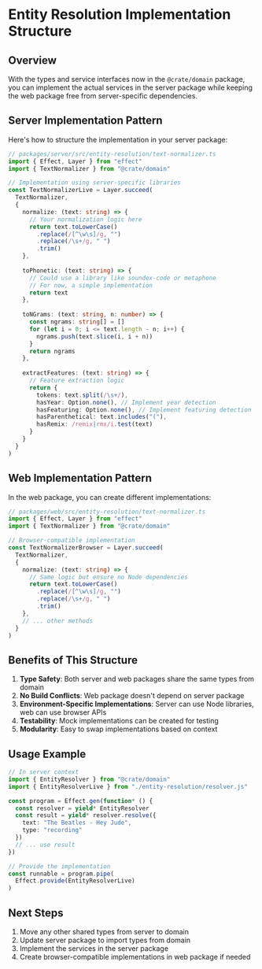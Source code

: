 # Entity Resolution Implementation Structure

## Overview

With the types and service interfaces now in the `@crate/domain` package, you can implement the actual services in the server package while keeping the web package free from server-specific dependencies.

## Server Implementation Pattern

Here's how to structure the implementation in your server package:

```typescript
// packages/server/src/entity-resolution/text-normalizer.ts
import { Effect, Layer } from "effect"
import { TextNormalizer } from "@crate/domain"

// Implementation using server-specific libraries
const TextNormalizerLive = Layer.succeed(
  TextNormalizer,
  {
    normalize: (text: string) => {
      // Your normalization logic here
      return text.toLowerCase()
        .replace(/[^\w\s]/g, "")
        .replace(/\s+/g, " ")
        .trim()
    },
    
    toPhonetic: (text: string) => {
      // Could use a library like soundex-code or metaphone
      // For now, a simple implementation
      return text
    },
    
    toNGrams: (text: string, n: number) => {
      const ngrams: string[] = []
      for (let i = 0; i <= text.length - n; i++) {
        ngrams.push(text.slice(i, i + n))
      }
      return ngrams
    },
    
    extractFeatures: (text: string) => {
      // Feature extraction logic
      return {
        tokens: text.split(/\s+/),
        hasYear: Option.none(), // Implement year detection
        hasFeaturing: Option.none(), // Implement featuring detection
        hasParenthetical: text.includes("("),
        hasRemix: /remix|rmx/i.test(text)
      }
    }
  }
)
```

## Web Implementation Pattern

In the web package, you can create different implementations:

```typescript
// packages/web/src/entity-resolution/text-normalizer.ts
import { Effect, Layer } from "effect"
import { TextNormalizer } from "@crate/domain"

// Browser-compatible implementation
const TextNormalizerBrowser = Layer.succeed(
  TextNormalizer,
  {
    normalize: (text: string) => {
      // Same logic but ensure no Node dependencies
      return text.toLowerCase()
        .replace(/[^\w\s]/g, "")
        .replace(/\s+/g, " ")
        .trim()
    },
    // ... other methods
  }
)
```

## Benefits of This Structure

1. **Type Safety**: Both server and web packages share the same types from domain
2. **No Build Conflicts**: Web package doesn't depend on server package
3. **Environment-Specific Implementations**: Server can use Node libraries, web can use browser APIs
4. **Testability**: Mock implementations can be created for testing
5. **Modularity**: Easy to swap implementations based on context

## Usage Example

```typescript
// In server context
import { EntityResolver } from "@crate/domain"
import { EntityResolverLive } from "./entity-resolution/resolver.js"

const program = Effect.gen(function* () {
  const resolver = yield* EntityResolver
  const result = yield* resolver.resolve({
    text: "The Beatles - Hey Jude",
    type: "recording"
  })
  // ... use result
})

// Provide the implementation
const runnable = program.pipe(
  Effect.provide(EntityResolverLive)
)
```

## Next Steps

1. Move any other shared types from server to domain
2. Update server package to import types from domain
3. Implement the services in the server package
4. Create browser-compatible implementations in web package if needed
